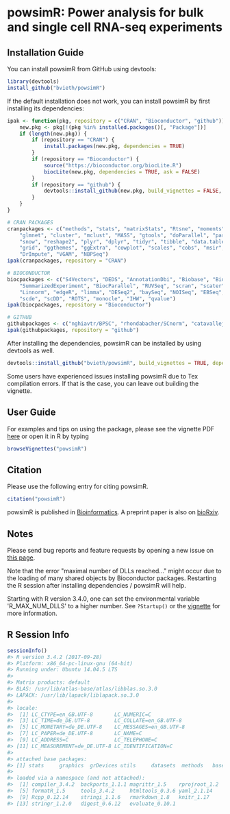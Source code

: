 
<!-- README.md is generated from README.Rmd. Please edit that file -->
powsimR: Power analysis for bulk and single cell RNA-seq experiments
====================================================================

Installation Guide
------------------

You can install powsimR from GitHub using devtools:

``` r
library(devtools)
install_github("bvieth/powsimR")
```

If the default installation does not work, you can install powsimR by first installing its dependencies:

``` r
ipak <- function(pkg, repository = c("CRAN", "Bioconductor", "github")) {
    new.pkg <- pkg[!(pkg %in% installed.packages()[, "Package"])]
    if (length(new.pkg)) {
        if (repository == "CRAN") {
            install.packages(new.pkg, dependencies = TRUE)
        }
        if (repository == "Bioconductor") {
            source("https://bioconductor.org/biocLite.R")
            biocLite(new.pkg, dependencies = TRUE, ask = FALSE)
        }
        if (repository == "github") {
            devtools::install_github(new.pkg, build_vignettes = FALSE, dependencies = TRUE)
        }
    }
}

# CRAN PACKAGES
cranpackages <- c("methods", "stats", "matrixStats", "Rtsne", "moments", "minpack.lm", 
    "glmnet", "cluster", "mclust", "MASS", "gtools", "doParallel", "parallel", 
    "snow", "reshape2", "plyr", "dplyr", "tidyr", "tibble", "data.table", "ggplot2", 
    "grid", "ggthemes", "ggExtra", "cowplot", "scales", "cobs", "msir", "drc", 
    "DrImpute", "VGAM", "NBPSeq")
ipak(cranpackages, repository = "CRAN")

# BIOCONDUCTOR
biocpackages <- c("S4Vectors", "DEDS", "AnnotationDbi", "Biobase", "BiocGenerics", 
    "SummarizedExperiment", "BiocParallel", "RUVSeq", "scran", "scater", "SingleCellExperiment", 
    "Linnorm", "edgeR", "limma", "DESeq2", "baySeq", "NOISeq", "EBSeq", "MAST", 
    "scde", "scDD", "ROTS", "monocle", "IHW", "qvalue")
ipak(biocpackages, repository = "Bioconductor")

# GITHUB
githubpackages <- c("nghiavtr/BPSC", "rhondabacher/SCnorm", "catavallejos/BASiCS")
ipak(githubpackages, repository = "github")
```

After installing the dependencies, powsimR can be installed by using devtools as well.

``` r
devtools::install_github("bvieth/powsimR", build_vignettes = TRUE, dependencies = FALSE)
```

Some users have experienced issues installing powsimR due to Tex compilation errors. If that is the case, you can leave out building the vignette.

User Guide
----------

For examples and tips on using the package, please see the vignette PDF [here](https://github.com/bvieth/powsimR/tree/master/vignettes/powsimR.pdf) or open it in R by typing

``` r
browseVignettes("powsimR")
```

Citation
--------

Please use the following entry for citing powsimR.

``` r
citation("powsimR")
```

powsimR is published in [Bioinformatics](https://doi.org/10.1101/117150). A preprint paper is also on [bioRxiv](https://doi.org/10.1101/117150).

Notes
-----

Please send bug reports and feature requests by opening a new issue on [this page](https://github.com/bvieth/powsimR/issues).

Note that the error "maximal number of DLLs reached..." might occur due to the loading of many shared objects by Bioconductor packages. Restarting the R session after installing dependencies / powsimR will help.

Starting with R version 3.4.0, one can set the environmental variable 'R\_MAX\_NUM\_DLLS' to a higher number. See `?Startup()` or the [vignette](https://github.com/bvieth/powsimR/tree/master/vignettes/powsimR.pdf) for more information.

R Session Info
--------------

``` r
sessionInfo()
#> R version 3.4.2 (2017-09-28)
#> Platform: x86_64-pc-linux-gnu (64-bit)
#> Running under: Ubuntu 14.04.5 LTS
#> 
#> Matrix products: default
#> BLAS: /usr/lib/atlas-base/atlas/libblas.so.3.0
#> LAPACK: /usr/lib/lapack/liblapack.so.3.0
#> 
#> locale:
#>  [1] LC_CTYPE=en_GB.UTF-8       LC_NUMERIC=C              
#>  [3] LC_TIME=de_DE.UTF-8        LC_COLLATE=en_GB.UTF-8    
#>  [5] LC_MONETARY=de_DE.UTF-8    LC_MESSAGES=en_GB.UTF-8   
#>  [7] LC_PAPER=de_DE.UTF-8       LC_NAME=C                 
#>  [9] LC_ADDRESS=C               LC_TELEPHONE=C            
#> [11] LC_MEASUREMENT=de_DE.UTF-8 LC_IDENTIFICATION=C       
#> 
#> attached base packages:
#> [1] stats     graphics  grDevices utils     datasets  methods   base     
#> 
#> loaded via a namespace (and not attached):
#>  [1] compiler_3.4.2  backports_1.1.1 magrittr_1.5    rprojroot_1.2  
#>  [5] formatR_1.5     tools_3.4.2     htmltools_0.3.6 yaml_2.1.14    
#>  [9] Rcpp_0.12.14    stringi_1.1.6   rmarkdown_1.8   knitr_1.17     
#> [13] stringr_1.2.0   digest_0.6.12   evaluate_0.10.1
```
